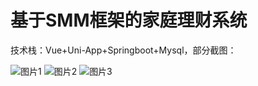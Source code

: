# 基于SMM框架的家庭理财系统
技术栈：Vue+Uni-App+Springboot+Mysql，部分截图：

![图片1](https://user-images.githubusercontent.com/71920152/118657881-736d3a80-b81e-11eb-84ff-9f8799e781b7.png)
![图片2](https://user-images.githubusercontent.com/71920152/118657901-7700c180-b81e-11eb-97a0-c337ebafbd43.png)
![图片3](https://user-images.githubusercontent.com/71920152/118657913-79fbb200-b81e-11eb-9be2-14be50fb16cc.png)

